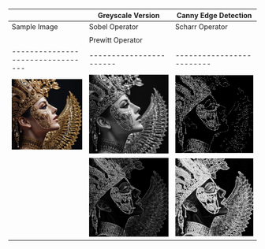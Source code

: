 |                                 |  Greyscale Version    | Canny Edge Detection   |
|---------------------------------|-----------------------|-------------------------|
| Sample Image                    | Sobel Operator        | Scharr Operator         |
|                                 |                       |                         |
|                                 | Prewitt Operator      |                         |
|---------------------------------|-----------------------|-------------------------|
| ![Sample Image](https://github.com/Adrija-G/DigitalImageProcessing/blob/main/Images/sample.jpg) | ![Greyscale Version](https://github.com/Adrija-G/DigitalImageProcessing/blob/main/Images/greyscaleversion.jpeg) | ![Canny Edge Detection](https://github.com/Adrija-G/DigitalImageProcessing/blob/main/Images/CannyEdgeDetection.jpeg) |
| | ![Sobel Operator](https://github.com/Adrija-G/DigitalImageProcessing/blob/main/Images/SobelOperator.jpeg) | ![Scharr Operator](https://github.com/Adrija-G/DigitalImageProcessing/blob/main/Images/ScharrOperator.jpeg) | | ![Prewitt Operator](https://github.com/Adrija-G/DigitalImageProcessing/blob/main/Images/PrewittOperator.jpeg) |
